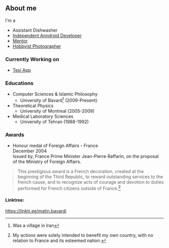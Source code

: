 ## About me
I'm a
- Assistant Dishwasher
- [Independent Anndroid Developer](https://texi.app/)
- [Mentor](https://www.cafeplanck.com/)
- [Hobbyist Photographer](https://diansoha.com)
<!-- [Big Music Fan](https://sites.google.com/view/liberomusics) -->


### Currently Working on 
- [Texi App](https://texi.app/)

### Educations 
- Computer Sciences & Islamic Philosophy
  - University of Bavard[^1] (2009-Present)
- Theoretical Physics 
  - University of Montreal (2005-2009)
- Medical Laboratory Sciences 
  - University of Tehran (1988-1992)

[^1]: Was a village in Iran

### Awards
- Honour medal of Foreign Affairs - France    
December 2004   
Issued by, France Prime Minister Jean-Pierre Raffarin, on the proposal of the Ministry of Foreign Affairs.   
> This prestigious award is a French decoration, created at the beginning of the Third Republic, to reward outstanding services to the french cause, and to recognize acts of courage and devotion to duties performed for French citizens outside of France.[^2]

[^2]: My actions were solely intended to benefit my own country, with no relation to France and its esteemed nation.



#### Linktree:
https://linktr.ee/matin.bavardi

